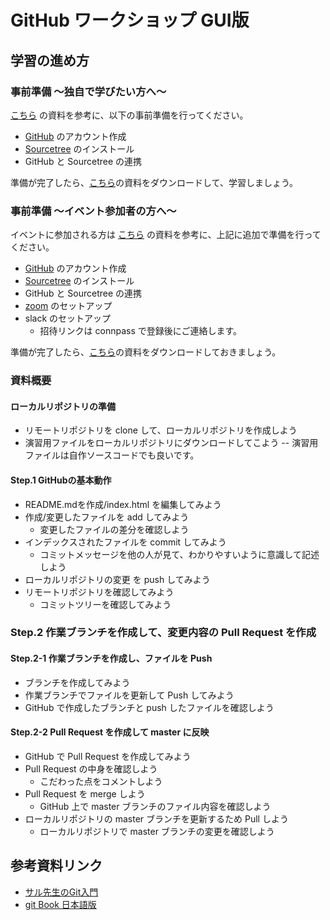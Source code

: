 # GitHub ワークショップ GUI版

## 学習の進め方

### 事前準備 〜独自で学びたい方へ〜

[こちら](./setup_github_sourcetree.pdf) の資料を参考に、以下の事前準備を行ってください。

- [GitHub](https://github.co.jp/) のアカウント作成
- [Sourcetree](https://www.sourcetreeapp.com/) のインストール
- GitHub と Sourcetree の連携

準備が完了したら、[こちら](./guthubws_gui.pdf)の資料をダウンロードして、学習しましょう。


### 事前準備 〜イベント参加者の方へ〜

イベントに参加される方は [こちら](./setup_for_event.pdf) の資料を参考に、上記に追加で準備を行ってください。

- [GitHub](https://github.co.jp/) のアカウント作成
- [Sourcetree](https://www.sourcetreeapp.com/) のインストール
- GitHub と Sourcetree の連携
- [zoom](https://zoom.us/) のセットアップ
- slack のセットアップ
  - 招待リンクは connpass で登録後にご連絡します。
  
準備が完了したら、[こちら](./guthubws_gui.pdf)の資料をダウンロードしておきましょう。

### 資料概要

#### ローカルリポジトリの準備

- リモートリポジトリを clone して、ローカルリポジトリを作成しよう
- 演習用ファイルをローカルリポジトリにダウンロードしてこよう
-- 演習用ファイルは自作ソースコードでも良いです。

#### Step.1 GitHubの基本動作

- README.mdを作成/index.html を編集してみよう
- 作成/変更したファイルを add してみよう
	- 変更したファイルの差分を確認しよう
- インデックスされたファイルを commit してみよう
	- コミットメッセージを他の人が見て、わかりやすいように意識して記述しよう
- ローカルリポジトリの変更 を push してみよう
- リモートリポジトリを確認してみよう
	- コミットツリーを確認してみよう

### Step.2 作業ブランチを作成して、変更内容の Pull Request を作成

#### Step.2-1 作業ブランチを作成し、ファイルを Push
- ブランチを作成してみよう
- 作業ブランチでファイルを更新して Push してみよう
- GitHub で作成したブランチと push したファイルを確認しよう
 
#### Step.2-2 Pull Request を作成して master に反映
- GitHub で Pull Request を作成してみよう
- Pull Request の中身を確認しよう
	- こだわった点をコメントしよう
- Pull Request を merge しよう
	- GitHub 上で master ブランチのファイル内容を確認しよう
- ローカルリポジトリの master ブランチを更新するため Pull しよう
	- ローカルリポジトリで master ブランチの変更を確認しよう

## 参考資料リンク
- [サル先生のGit入門](https://backlog.com/ja/git-tutorial/)
- [git Book 日本語版](https://git-scm.com/book/ja/v2)
